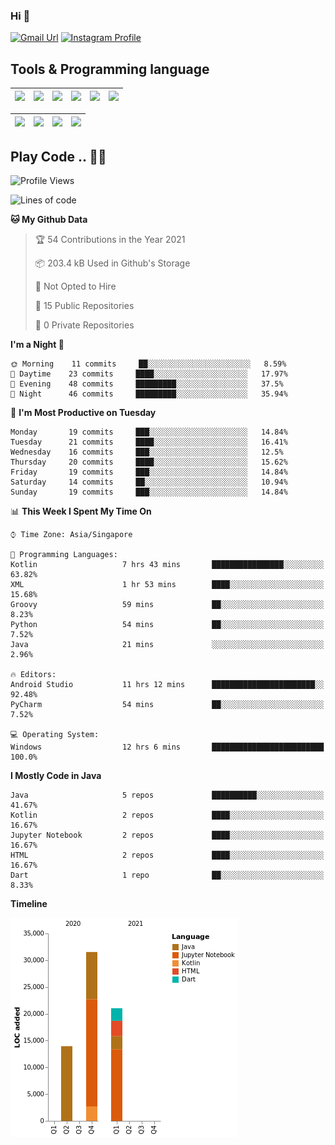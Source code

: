 ### Hi 👋
[![Gmail Url](https://img.shields.io/twitter/url?label=Goggxi@gmail.com&logo=gmail&style=social&url=http%3A%2F%2Fmailto%3Acontact.Goggxi@gmail.com)](mailto:Goggxi@gmail.com) [![Instagram Profile](https://img.shields.io/twitter/url?label=moh_rifkan&logo=instagram&style=social&url=https://www.instagram.com/moh_rifkan/)](https://www.instagram.com/moh_rifkan/)

## Tools & Programming language
| [<img src="https://miro.medium.com/max/2800/1*UpiyYV4onPs4emx-whdVHA.png" width="50">]() | [<img src="https://cdn.svgporn.com/logos/flutter.svg" width="50">]() | [<img src="https://cdn.svgporn.com/logos/jupyter.svg" width="50">]() | [<img src="https://cdn.svgporn.com/logos/mysql.svg" width="50">]() | <img src="https://cdn.svgporn.com/logos/postgresql.svg" width="50"/> | <img src="https://cdn.svgporn.com/logos/firebase.svg" width="50"/>
|-----|----|----|----|----|----|

|[<img src="https://cdn.svgporn.com/logos/kotlin.svg" width="50">]() | [<img src="https://cdn.svgporn.com/logos/java.svg" width="50">]() | [<img src="https://cdn.svgporn.com/logos/dart.svg" width="50">]() | [<img src="https://cdn.svgporn.com/logos/python.svg" width="50">]() |
|---|---|---|---|


## Play Code .. 💬🚀

<!--START_SECTION:waka-->
![Profile Views](http://img.shields.io/badge/Profile%20Views-0-blue)

![Lines of code](https://img.shields.io/badge/From%20Hello%20World%20I%27ve%20Written-66498%20lines%20of%20code-blue)

**🐱 My Github Data** 

> 🏆 54 Contributions in the Year 2021
 > 
> 📦 203.4 kB Used in Github's Storage 
 > 
> 🚫 Not Opted to Hire
 > 
> 📜 15 Public Repositories 
 > 
> 🔑 0 Private Repositories  
 > 
**I'm a Night 🦉** 

```text
🌞 Morning    11 commits     ██░░░░░░░░░░░░░░░░░░░░░░░   8.59% 
🌆 Daytime    23 commits     ████░░░░░░░░░░░░░░░░░░░░░   17.97% 
🌃 Evening    48 commits     █████████░░░░░░░░░░░░░░░░   37.5% 
🌙 Night      46 commits     █████████░░░░░░░░░░░░░░░░   35.94%

```
📅 **I'm Most Productive on Tuesday** 

```text
Monday       19 commits     ███░░░░░░░░░░░░░░░░░░░░░░   14.84% 
Tuesday      21 commits     ████░░░░░░░░░░░░░░░░░░░░░   16.41% 
Wednesday    16 commits     ███░░░░░░░░░░░░░░░░░░░░░░   12.5% 
Thursday     20 commits     ████░░░░░░░░░░░░░░░░░░░░░   15.62% 
Friday       19 commits     ███░░░░░░░░░░░░░░░░░░░░░░   14.84% 
Saturday     14 commits     ██░░░░░░░░░░░░░░░░░░░░░░░   10.94% 
Sunday       19 commits     ███░░░░░░░░░░░░░░░░░░░░░░   14.84%

```


📊 **This Week I Spent My Time On** 

```text
⌚︎ Time Zone: Asia/Singapore

💬 Programming Languages: 
Kotlin                   7 hrs 43 mins       ████████████████░░░░░░░░░   63.82% 
XML                      1 hr 53 mins        ████░░░░░░░░░░░░░░░░░░░░░   15.68% 
Groovy                   59 mins             ██░░░░░░░░░░░░░░░░░░░░░░░   8.23% 
Python                   54 mins             ██░░░░░░░░░░░░░░░░░░░░░░░   7.52% 
Java                     21 mins             ░░░░░░░░░░░░░░░░░░░░░░░░░   2.96%

🔥 Editors: 
Android Studio           11 hrs 12 mins      ███████████████████████░░   92.48% 
PyCharm                  54 mins             ██░░░░░░░░░░░░░░░░░░░░░░░   7.52%

💻 Operating System: 
Windows                  12 hrs 6 mins       █████████████████████████   100.0%

```

**I Mostly Code in Java** 

```text
Java                     5 repos             ██████████░░░░░░░░░░░░░░░   41.67% 
Kotlin                   2 repos             ████░░░░░░░░░░░░░░░░░░░░░   16.67% 
Jupyter Notebook         2 repos             ████░░░░░░░░░░░░░░░░░░░░░   16.67% 
HTML                     2 repos             ████░░░░░░░░░░░░░░░░░░░░░   16.67% 
Dart                     1 repo              ██░░░░░░░░░░░░░░░░░░░░░░░   8.33%

```


**Timeline**

![Chart not found](https://raw.githubusercontent.com/Goggxi/Goggxi/main/charts/bar_graph.png) 


<!--END_SECTION:waka-->
